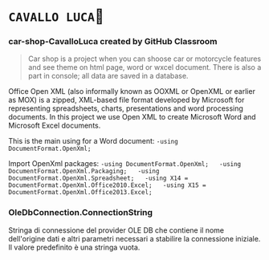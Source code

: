 # **`CAVALLO LUCA`:horse:**
### car-shop-CavalloLuca created by GitHub Classroom
> Car shop is a project when you can shoose car or motorcycle features and see theme on html page, word or wxcel document.
> There is also a part in console; all data are saved in a database.

Office Open XML (also informally known as OOXML or OpenXML or earlier as MOX) is a zipped, XML-based file format developed by Microsoft for representing spreadsheets, charts, presentations and word processing documents.
In this project we use Open XML to create Microsoft Word and Microsoft Excel documents.

This is the main using for a Word document:
`-using DocumentFormat.OpenXml;`

Import OpenXml packages:
`-using DocumentFormat.OpenXml;  
-using DocumentFormat.OpenXml.Packaging;  
-using DocumentFormat.OpenXml.Spreadsheet;  
-using X14 = DocumentFormat.OpenXml.Office2010.Excel;  
-using X15 = DocumentFormat.OpenXml.Office2013.Excel;`

### OleDbConnection.ConnectionString
Stringa di connessione del provider OLE DB che contiene il nome dell'origine dati e altri parametri necessari a stabilire la connessione iniziale. Il valore predefinito è una stringa vuota.

